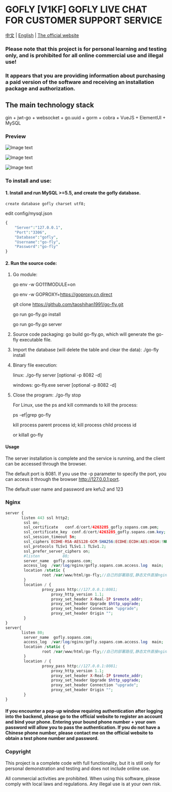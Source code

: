 # <b>GOFLY</b> [V1KF] GOFLY LIVE CHAT FOR CUSTOMER SUPPORT SERVICE
<a href="readme.md">中文</a> |
<a href="readme_en.md">English</a> |
<a href="https://gofly.v1kf.com">The official website</a>

### Please note that this project is for personal learning and testing only, and is prohibited for all online commercial use and illegal use!

### It appears that you are providing information about purchasing a paid version of the software and receiving an installation package and authorization. 

## The main technology stack
gin + jwt-go + websocket + go.uuid + gorm + cobra + VueJS + ElementUI + MySQL

### Preview

![Image text](https://img2022.cnblogs.com/blog/726254/202211/726254-20221108002459990-32759129.png)

![Image text](https://img2022.cnblogs.com/blog/726254/202211/726254-20221108002516168-1465488645.png)

![Image text](https://img2022.cnblogs.com/blog/726254/202211/726254-20221108002619691-1817390882.png)



### To install and use:


#### 1. Install and run MySQL >=5.5, and create the gofly database.
 
    create database gofly charset utf8;
   
   edit config/mysql.json
```php
{
	"Server":"127.0.0.1",
	"Port":"3306",
	"Database":"gofly",
	"Username":"go-fly",
	"Password":"go-fly"
}
```
        
#### 2. Run the source code:

1. Go module:

   go env -w GO111MODULE=on
   
   go env -w GOPROXY=https://goproxy.cn,direct
   
   git clone https://github.com/taoshihan1991/go-fly.git
   
   go run go-fly.go install
   
   go run go-fly.go server

3. Source code packaging: go build go-fly.go, which will generate the go-fly executable file.

4. Import the database (will delete the table and clear the data): ./go-fly install

5. Binary file execution:
 
   linux:   ./go-fly server [optional  -p 8082 -d]
   
   windows: go-fly.exe server [optional  -p 8082 -d]

6. Close the program:
   ./go-fly stop  

    For Linux, use the ps and kill commands to kill the process:
    
    ps -ef|grep go-fly
    
    kill process parent process id; kill process child process id
   
    or  killall go-fly

#### Usage
The server installation is complete and the service is running, and the client can be accessed through the browser.

The default port is 8081. If you use the -p parameter to specify the port, you can access it through the browser http://127.0.0.1:port.

The default user name and password are kefu2 and 123
   


   
### Nginx

```php
server {
       listen 443 ssl http2;
        ssl on;
        ssl_certificate   conf.d/cert/4263285_gofly.sopans.com.pem;
        ssl_certificate_key  conf.d/cert/4263285_gofly.sopans.com.key;
        ssl_session_timeout 5m;
        ssl_ciphers ECDHE-RSA-AES128-GCM-SHA256:ECDHE:ECDH:AES:HIGH:!NULL:!aNULL:!MD5:!ADH:!RC4;
        ssl_protocols TLSv1 TLSv1.1 TLSv1.2;
        ssl_prefer_server_ciphers on;
        #listen          80; 
        server_name  gofly.sopans.com;
        access_log  /var/log/nginx/gofly.sopans.com.access.log  main;
        location /static {
                root /var/www/html/go-fly;//自己的部署路徑,静态文件直接nginx响应
        }
        location / {
                proxy_pass http://127.0.0.1:8081;
                    proxy_http_version 1.1;
                    proxy_set_header X-Real-IP $remote_addr;
                    proxy_set_header Upgrade $http_upgrade;
                    proxy_set_header Connection "upgrade";
                    proxy_set_header Origin "";
        }
}
server{
       listen 80;
        server_name  gofly.sopans.com;
        access_log  /var/log/nginx/gofly.sopans.com.access.log  main;
        location /static {
                root /var/www/html/go-fly;//自己的部署路徑,静态文件直接nginx响应
        }        
        location / {
                proxy_pass http://127.0.0.1:8081;
                    proxy_http_version 1.1;
                    proxy_set_header X-Real-IP $remote_addr;
                    proxy_set_header Upgrade $http_upgrade;
                    proxy_set_header Connection "upgrade";
                    proxy_set_header Origin "";
        }
}
```

#### If you encounter a pop-up window requiring authentication after logging into the backend, please go to the official website to register an account and bind your phone. Entering your bound phone number + your own password will allow you to pass the authentication. If you do not have a Chinese phone number, please contact me on the official website to obtain a test phone number and password.

### Copyright 

This project is a complete code with full functionality, but it is still only for personal demonstration and testing and does not include online use. 

All commercial activities are prohibited. When using this software, please comply with local laws and regulations. Any illegal use is at your own risk.